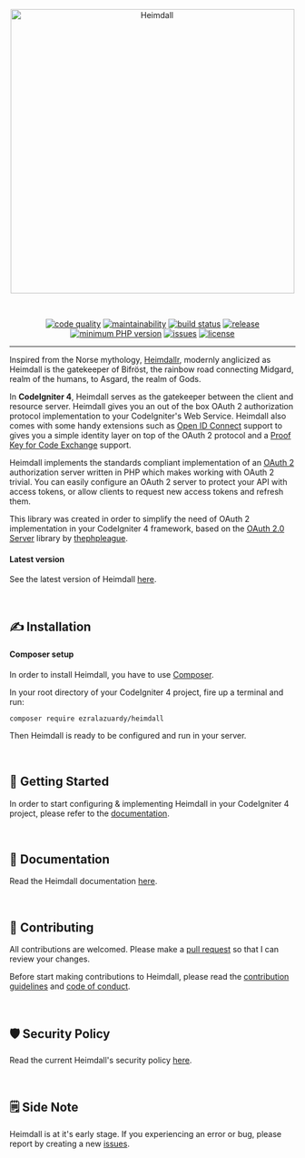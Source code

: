 <p align="center"><a href="https://heimdall.ezralazuardy.com" target="_blank" rel="noopener noreferrer"><img width="500" src="https://heimdall.ezralazuardy.com/img/heimdall.png" alt="Heimdall"></a></p>

<br/>

<p align="center">
  <a href="https://codacy.com/manual/ezralazuardy/heimdall?utm_source=github.com&amp;utm_medium=referral&amp;utm_content=ezralazuardy/heimdall&amp;utm_campaign=Badge_Grade"><img src="https://img.shields.io/codacy/grade/7bf60d1d0442427292563115adc17ac0" alt="code quality" target="_blank" rel="noopener noreferrer"></a>
  <a href="https://codeclimate.com/github/ezralazuardy/heimdall"><img src="https://img.shields.io/codeclimate/maintainability/ezralazuardy/heimdall" alt="maintainability" target="_blank" rel="noopener noreferrer"></a>
  <a href="https://github.com/ezralazuardy/heimdall/actions?query=workflow%3Abuild"><img src="https://img.shields.io/github/workflow/status/ezralazuardy/heimdall/build" alt="build status" target="_blank" rel="noopener noreferrer"></a>
  <a href="https://github.com/ezralazuardy/heimdall/releases"><img src="https://img.shields.io/github/v/release/ezralazuardy/heimdall" alt="release" target="_blank" rel="noopener noreferrer"></a>
  <a href="https://packagist.org/packages/ezralazuardy/heimdall"><img src="https://img.shields.io/packagist/php-v/ezralazuardy/heimdall" alt="minimum PHP version" target="_blank" rel="noopener noreferrer"></a>
  <a href="https://github.com/ezralazuardy/heimdall/issues"><img src="https://img.shields.io/github/issues/ezralazuardy/heimdall?color=red" alt="issues" target="_blank" rel="noopener noreferrer"></a>
  <a href="https://github.com/ezralazuardy/heimdall/blob/master/LICENSE"><img src="https://img.shields.io/github/license/ezralazuardy/heimdall" alt="license" target="_blank" rel="noopener noreferrer"></a>
</p>

---

Inspired from the Norse mythology, [Heimdallr](https://en.wikipedia.org/wiki/Heimdallr), modernly anglicized as Heimdall is the gatekeeper of Bifröst, the rainbow road connecting Midgard, realm of the humans, to
Asgard, the realm of Gods.

In **CodeIgniter 4**, Heimdall serves as the gatekeeper between the client and resource server. Heimdall gives you an out of the box OAuth 2 authorization protocol implementation to your CodeIgniter's Web Service. Heimdall also comes with some handy extensions such as [Open ID Connect](https://heimdall.ezralazuardy.com/documentation/oidc) support to gives you a simple identity layer on top of the OAuth 2 protocol and a [Proof Key for Code Exchange](https://heimdall.ezralazuardy.com/documentation/pkce) support.

Heimdall implements the standards compliant implementation of an [OAuth 2](https://tools.ietf.org/html/rfc6749) authorization server written in PHP which makes working with OAuth 2 trivial. You can easily configure an OAuth 2 server to protect your API with access tokens, or allow clients to request new access tokens and refresh them.

This library was created in order to simplify the need of OAuth 2 implementation in your CodeIgniter 4 framework, based on the [OAuth 2.0 Server](https://github.com/thephpleague/oauth2-server) library by [thephpleague](https://thephpleague.com/).

#### Latest version

See the latest version of Heimdall [here](https://github.com/ezralazuardy/heimdall/releases).

<br/>

## ✍️ Installation

#### Composer setup

In order to install Heimdall, you have to use [Composer](https://getcomposer.org/).

In your root directory of your CodeIgniter 4 project, fire up a terminal and run:

```
composer require ezralazuardy/heimdall
```

Then Heimdall is ready to be configured and run in your server.

<br/>

## 🚀️ Getting Started

In order to start configuring & implementing Heimdall in your CodeIgniter 4 project, please refer to the [documentation](https://heimdall.ezralazuardy.com).

<br/>

## 📖️ Documentation

Read the Heimdall documentation [here](https://heimdall.ezralazuardy.com).

<br/>

## 👷️ Contributing

All contributions are welcomed. Please make a [pull request](https://github.com/ezralazuardy/heimdall/pulls) so that I can review your changes.

Before start making contributions to Heimdall, please read the [contribution guidelines](https://github.com/ezralazuardy/heimdall/blob/master/CONTRIBUTING.md) and [code of conduct](https://github.com/ezralazuardy/heimdall/blob/master/CODE_OF_CONDUCT.md).

<br/>

## 🛡️ Security Policy

Read the current Heimdall's security policy [here](https://github.com/ezralazuardy/heimdall/security/policy).

<br/>

## 🗒️ Side Note

Heimdall is at it's early stage. If you experiencing an error or bug, please report by creating a new [issues](https://github.com/ezralazuardy/heimdall/issues).
